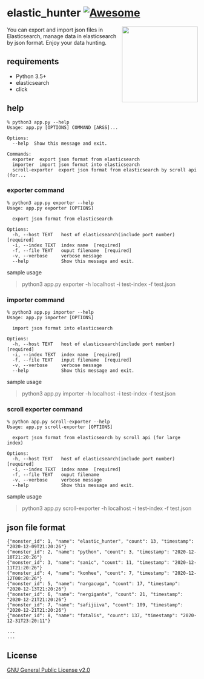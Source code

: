 # elastic_hunter [![Awesome](https://cdn.rawgit.com/sindresorhus/awesome/d7305f38d29fed78fa85652e3a63e154dd8e8829/media/badge.svg)](https://github.com/takearest118/elastic_hunter)

<img align="right" width="200" src="https://www.monsterhunter.com/world-iceborne/assets/img/common/top/monster_bg.jpg">

You can export and import json files in Elasticsearch, manage data in elasticsearch by json format. Enjoy your data hunting.

## requirements
- Python 3.5+
- elasticsearch
- click

## help

```
% python3 app.py --help
Usage: app.py [OPTIONS] COMMAND [ARGS]...

Options:
  --help  Show this message and exit.

Commands:
  exporter  export json format from elasticsearch
  importer  import json format into elasticsearch
  scroll-exporter  export json format from elasticsearch by scroll api (for...

```

### exporter command

```
% python3 app.py exporter --help
Usage: app.py exporter [OPTIONS]

  export json format from elasticsearch

Options:
  -h, --host TEXT   host of elasticsearch(include port number)  [required]
  -i, --index TEXT  index name  [required]
  -f, --file TEXT   ouput filename  [required]
  -v, --verbose     verbose message
  --help            Show this message and exit.

```

sample usage
> python3 app.py exporter -h localhost -i test-index -f test.json

### importer command

```
% python3 app.py importer --help
Usage: app.py importer [OPTIONS]

  import json format into elasticsearch

Options:
  -h, --host TEXT   host of elasticsearch(include port number)  [required]
  -i, --index TEXT  index name  [required]
  -f, --file TEXT   input filename  [required]
  -v, --verbose     verbose message
  --help            Show this message and exit.

```

sample usage
> python3 app.py importer -h localhost -i test-index -f test.json

### scroll exporter command

```
% python app.py scroll-exporter --help
Usage: app.py scroll-exporter [OPTIONS]

  export json format from elasticsearch by scroll api (for large index)

Options:
  -h, --host TEXT   host of elasticsearch(include port number)  [required]
  -i, --index TEXT  index name  [required]
  -f, --file TEXT   ouput filename
  -v, --verbose     verbose message
  --help            Show this message and exit.

```

sample usage
> python3 app.py scroll-exporter -h localhost -i test-index -f test.json

## json file format

```
{"monster_id": 1, "name": "elastic_hunter", "count": 13, "timestamp": "2020-12-09T21:20:26"}
{"monster_id": 2, "name": "python", "count": 3, "timestamp": "2020-12-10T21:20:26"}
{"monster_id": 3, "name": "sanic", "count": 11, "timestamp": "2020-12-11T21:20:26"}
{"monster_id": 4, "name": "konhee", "count": 7, "timestamp": "2020-12-12T00:20:26"}
{"monster_id": 5, "name": "nargacuga", "count": 17, "timestamp": "2020-12-13T21:20:26"}
{"monster_id": 6, "name": "nergigante", "count": 21, "timestamp": "2020-12-21T21:20:26"}
{"monster_id": 7, "name": "safijiiva", "count": 109, "timestamp": "2020-12-21T21:20:26"}
{"monster_id": 8, "name": "fatalis", "count": 137, "timestamp": "2020-12-31T23:20:11"}

...
...

```

## License

[GNU General Public License v2.0](./LICENSE)

